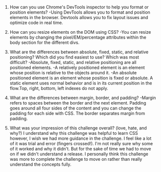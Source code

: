 
1. How can you use Chrome's DevTools inspector to help you format or position elements?
  -Using DevTools allows you to format and position elements in the browser. Devtools allows you to fix layout issues and optimize code in real time.

2. How can you resize elements on the DOM using CSS?
  -You can resize elements by changing the pixel/EM/percentage attributes within the body section for the different divs.

3. What are the differences between absolute, fixed, static, and relative positioning? Which did you find easiest to use? Which was most difficult?
  -Absolute, fixed, static, and relative positioning are all positioned elements.
  -A relatively positioned element is an element whose position is relative to the objects around it.
  -An absolute positioned element is an element whose position is fixed or absolute.
  A static element uses normal behavior and is in its current position in the flow.Top, right, bottom, left indexes do not apply.

4. What are the differences between margin, border, and padding?
  -Margin refers to spaces between the border and the next element. Padding goes around all four sides of the content and you can change the padding for each side with CSS. The border separates margin from padding.

5. What was your impression of this challenge overall? (love, hate, and why?)
  I understand why this challenge was helpful to learn CSS however, I wish we had more guidance in the challenge. I feel like a lot of it was trial and error (fingers crossed!). I'm not really sure why some of it worked and why it didn't. But for the sake of time we had to move on if we didn't understand a release. I personally think this challenge was more to complete the challenge to move on rather than really understand the concepts fully.
